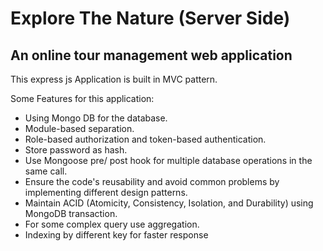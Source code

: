 # Explore The Nature (Server Side)

## An online tour management web application

This express js Application is built in MVC pattern. 

Some Features for this application:

- Using Mongo DB for the database.
- Module-based separation.
- Role-based authorization and token-based authentication.
- Store password as hash.
- Use Mongoose pre/ post hook for multiple database operations in the same call.
- Ensure the code's reusability and avoid common problems by implementing different design patterns.
- Maintain ACID (Atomicity, Consistency, Isolation, and Durability) using MongoDB transaction. 
- For some complex query use aggregation.
- Indexing by different key for faster response
